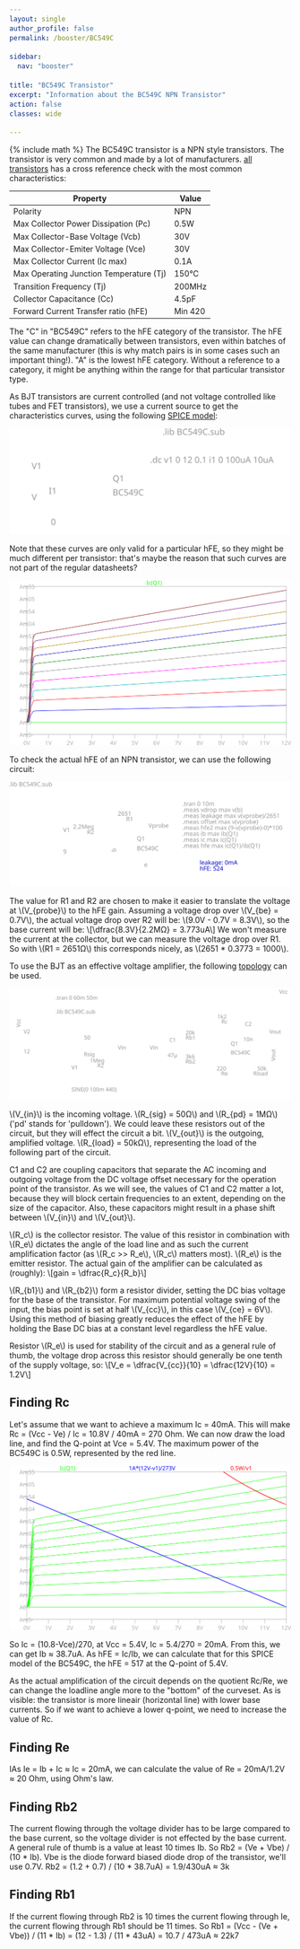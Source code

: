 ```yaml
---
layout: single
author_profile: false
permalink: /booster/BC549C

sidebar:
  nav: "booster"

title: "BC549C Transistor"
excerpt: "Information about the BC549C NPN Transistor"
action: false
classes: wide

---
```

{% include math %}
The BC549C transistor is a NPN style transistors. The transistor is very common and made by a lot of manufacturers. [all transistors](https://alltransistors.com/transistor.php?transistor=23419) has a cross reference check with the most common characteristics:

|Property|Value|
|--------|-----|
|Polarity| NPN |
|Max Collector Power Dissipation (Pc) | 0.5W |
|Max Collector-Base Voltage (Vcb) | 30V |
|Max Collector-Emiter Voltage (Vce) | 30V |
|Max Collector Current (Ic max) | 0.1A |
|Max Operating Junction Temperature (Tj) | 150°C |
|Transition Frequency (Tj) | 200MHz |
|Collector Capacitance (Cc) | 4.5pF |
|Forward Current Transfer ratio (hFE) | Min 420 |

The "C" in "BC549C" refers to the hFE category of the transistor. The hFE value can change dramatically between transistors, even within batches of the same manufacturer (this is why match pairs is in some cases such an important thing!). "A" is the lowest hFE category. Without a reference to a category, it might be anything within the range for that particular transistor type.

As BJT transistors are current controlled (and not voltage controlled like tubes and FET transistors), we use a current source to get the characteristics curves, using the following [SPICE model](/assets/spice/booster/BC549C.asc):

![](/assets/images/booster/BC549C.svg)

Note that these curves are only valid for a particular hFE, so they might be much different per transistor: that's maybe the reason that such curves are not part of the regular datasheets?

![](/assets/images/booster/BC549C-plot.svg)

To check the actual hFE of an NPN transistor, we can use the following circuit:

![](/assets/images/booster/BC549C-hFE.svg)

The value for R1 and R2 are chosen to make it easier to translate the voltage at \\(V_{probe}\\) to the hFE gain. Assuming a voltage drop over \\(V_{be} = 0.7V\\), the actual voltage drop over R2 will be: \\(9.0V - 0.7V = 8.3V\\), so the base current will be:
\\[\dfrac{8.3V}{2.2MΩ} = 3.773uA\\]
We won't measure the current at the collector, but we can measure the voltage drop over R1. So with \\(R1 = 2651Ω\\) this corresponds nicely, as \\(2651 * 0.3773 = 1000\\).

To use the BJT as an effective voltage amplifier, the following [topology](/assets/spice/booster/BC549C-amp.asc) can be used.

![](/assets/images/booster/BC549C-amp.svg)

\\(V_{in}\\) is the incoming voltage. \\(R_{sig} = 50Ω\\) and \\(R_{pd} = 1MΩ\\) ('pd' stands for 'pulldown'). We could leave these resistors out of the circuit, but they will effect the circuit a bit. \\(V_{out}\\) is the outgoing, amplified voltage. \\(R_{load} = 50kΩ\\), representing the load of the following part of the circuit.

C1 and C2 are coupling capacitors that separate the AC incoming and outgoing voltage from the DC voltage offset necessary for the operation point of the transistor. As we will see, the values of C1 and C2 matter a lot, because they will block certain frequencies to an extent, depending on the size of the capacitor. Also, these capacitors might result in a phase shift between \\(V_{in}\\) and \\(V_{out}\\).

\\(R_c\\) is the collector resistor. The value of this resistor in combination with \\(R_e\\) dictates the angle of the load line and as such the current amplification factor (as \\(R_c >> R_e\\), \\(R_c\\) matters most). \\(R_e\\) is the emitter resistor. The actual gain of the amplifier can be calculated as (roughly):
\\[gain = \dfrac{R_c}{R_b}\\]

\\(R_{b1}\\) and \\(R_{b2}\\) form a resistor divider, setting the DC bias voltage for the base of the transistor. For maximum potential voltage swing of the input, the bias point is set at half \\(V_{cc}\\), in this case \\(V_{ce} = 6V\\). Using this method of biasing greatly reduces the effect of the hFE by holding the Base DC bias at a constant level regardless the hFE value.

Resistor \\(R_e\\) is used for stability of the circuit and as a general rule of thumb, the voltage drop across this resistor should generally be one tenth of the supply voltage, so:
\\[V_e = \dfrac{V_{cc}}{10} = \dfrac{12V}{10} = 1.2V\\]

## Finding Rc

Let's assume that we want to achieve a maximum Ic = 40mA. This will make Rc = (Vcc - Ve) / Ic = 10.8V / 40mA = 270 Ohm. We can now draw the load line, and find the Q-point at Vce = 5.4V. The maximum power of the BC549C is 0.5W, represented by the red line.

![](/assets/images/booster/BC549C-loadline.svg)

So Ic = (10.8-Vce)/270, at Vcc = 5.4V, Ic = 5.4/270 = 20mA. From this, we can get Ib ≈ 38.7uA. As hFE = Ic/Ib, we can calculate that for this SPICE model of the BC549C, the hFE = 517 at the Q-point of 5.4V.

As the actual amplification of the circuit depends on the quotient Rc/Re, we can change the loadline angle more to the "bottom" of the curveset. As is visible: the transistor is more lineair (horizontal line) with lower base currents. So if we want to achieve a lower q-point, we need to increase the value of Rc.

## Finding Re

IAs Ie = Ib + Ic ≈ Ic = 20mA, we can calculate the value of Re = 20mA/1.2V ≈ 20 Ohm, using Ohm's law.

## Finding Rb2

The current flowing through the voltage divider has to be large compared to the base current, so the voltage divider is not effected by the base current. A general rule of thumb is a value at least 10 times Ib. So Rb2 = (Ve + Vbe) / (10 * Ib). Vbe is the diode forward biased diode drop of the transistor, we'll use 0.7V. Rb2 = (1.2 + 0.7) / (10 * 38.7uA) = 1.9/430uA ≈ 3k

## Finding Rb1

If the current flowing through Rb2 is 10 times the current flowing through Ie, the current flowing through Rb1 should be 11 times. So Rb1 = (Vcc - (Ve + Vbe)) / (11 * Ib) = (12 - 1.3) / (11 * 43uA) = 10.7 / 473uA ≈ 22k7
